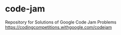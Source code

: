 # code-jam
Repository for Solutions of Google Code Jam Problems https://codingcompetitions.withgoogle.com/codejam
